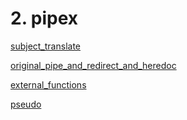 # 2. pipex

[subject_translate](readme_child/subject_translate.md)

[original_pipe_and_redirect_and_heredoc](readme_child/original_pipe_and_redirect_and_heredoc.md)

[external_functions](readme_child/external_functions.md)

[pseudo](readme_child/pseudo.md)